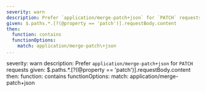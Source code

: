 ---
severity: warn
description: Prefer `application/merge-patch+json` for `PATCH` requests
given: $.paths.*.[?(@property == 'patch')].requestBody.content
then:
  function: contains
  functionOptions:
    match: application/merge-patch\+json
...severity: warn
description: Prefer `application/merge-patch+json` for `PATCH` requests
given: $.paths.*.[?(@property == 'patch')].requestBody.content
then:
  function: contains
  functionOptions:
    match: application/merge-patch\+json